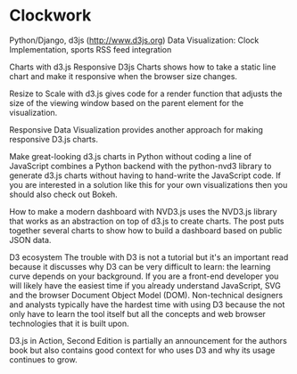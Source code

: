 # Clockwork
Python/Django, d3js (http://www.d3js.org) Data Visualization: Clock Implementation, sports RSS feed integration 


Charts with d3.js
Responsive D3js Charts shows how to take a static line chart and make it responsive when the browser size changes.

Resize to Scale with d3.js gives code for a render function that adjusts the size of the viewing window based on the parent element for the visualization.

Responsive Data Visualization provides another approach for making responsive D3.js charts.

Make great-looking d3.js charts in Python without coding a line of JavaScript combines a Python backend with the python-nvd3 library to generate d3.js charts without having to hand-write the JavaScript code. If you are interested in a solution like this for your own visualizations then you should also check out Bokeh.

How to make a modern dashboard with NVD3.js uses the NVD3.js library that works as an abstraction on top of d3.js to create charts. The post puts together several charts to show how to build a dashboard based on public JSON data.

D3 ecosystem
The trouble with D3 is not a tutorial but it's an important read because it discusses why D3 can be very difficult to learn: the learning curve depends on your background. If you are a front-end developer you will likely have the easiest time if you already understand JavaScript, SVG and the browser Document Object Model (DOM). Non-technical designers and analysts typically have the hardest time with using D3 because the not only have to learn the tool itself but all the concepts and web browser technologies that it is built upon.

D3.js in Action, Second Edition is partially an announcement for the authors book but also contains good context for who uses D3 and why its usage continues to grow.
